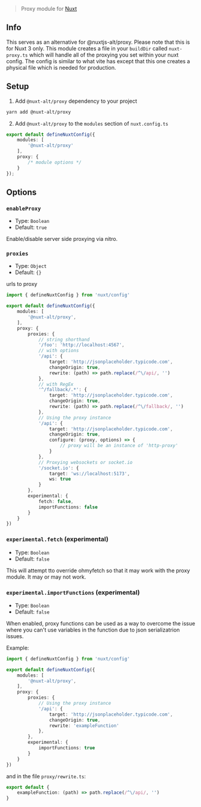 > Proxy module for [Nuxt](https://nuxt.com)

## Info

This serves as an alternative for @nuxtjs-alt/proxy. Please note that this is for Nuxt 3 only. This module creates a file in your `buildDir` called `nuxt-proxy.ts` which will handle all of the proxying you set within your nuxt config. The config is similar to what vite has except that this one creates a physical file which is needed for production.

## Setup

1. Add `@nuxt-alt/proxy` dependency to your project

```bash
yarn add @nuxt-alt/proxy
```

2. Add `@nuxt-alt/proxy` to the `modules` section of `nuxt.config.ts`

```ts
export default defineNuxtConfig({
    modules: [
        '@nuxt-alt/proxy'
    ],
    proxy: {
        /* module options */
    }
});

```

## Options

### `enableProxy`

- Type: `Boolean`
- Default: `true`

Enable/disable server side proxying via nitro.

### `proxies`

- Type: `Object`
- Default: `{}`

urls to proxy

```ts
import { defineNuxtConfig } from 'nuxt/config'

export default defineNuxtConfig({
    modules: [
        '@nuxt-alt/proxy',
    ],
    proxy: {
        proxies: {
            // string shorthand
            '/foo': 'http://localhost:4567',
            // with options
            '/api': {
                target: 'http://jsonplaceholder.typicode.com',
                changeOrigin: true,
                rewrite: (path) => path.replace(/^\/api/, '')
            },
            // with RegEx
            '^/fallback/.*': {
                target: 'http://jsonplaceholder.typicode.com',
                changeOrigin: true,
                rewrite: (path) => path.replace(/^\/fallback/, '')
            },
            // Using the proxy instance
            '/api': {
                target: 'http://jsonplaceholder.typicode.com',
                changeOrigin: true,
                configure: (proxy, options) => {
                    // proxy will be an instance of 'http-proxy'
                }
            },
            // Proxying websockets or socket.io
            '/socket.io': {
                target: 'ws://localhost:5173',
                ws: true
            }
        },
        experimental: {
            fetch: false,
            importFunctions: false
        }
    }
})
```

### `experimental.fetch` (experimental)

- Type: `Boolean`
- Default: `false`

This will attempt tto override ohmyfetch so that it may work with the proxy module. It may or may not work.

### `experimental.importFunctions` (experimental)

- Type: `Boolean`
- Default: `false`

When enabled, proxy functions can be used as a way to overcome the issue where you can't use variables in the function due to json serializatrion issues.

Example:

```ts
import { defineNuxtConfig } from 'nuxt/config'

export default defineNuxtConfig({
    modules: [
        '@nuxt-alt/proxy',
    ],
    proxy: {
        proxies: {
            // Using the proxy instance
            '/api': {
                target: 'http://jsonplaceholder.typicode.com',
                changeOrigin: true,
                rewrite: 'exampleFunction'
            },
        },
        experimental: {
            importFunctions: true
        }
    }
})
```

and in the file `proxy/rewrite.ts`:

```ts
export default {
    exampleFunction: (path) => path.replace(/^\/api/, '')
}
```